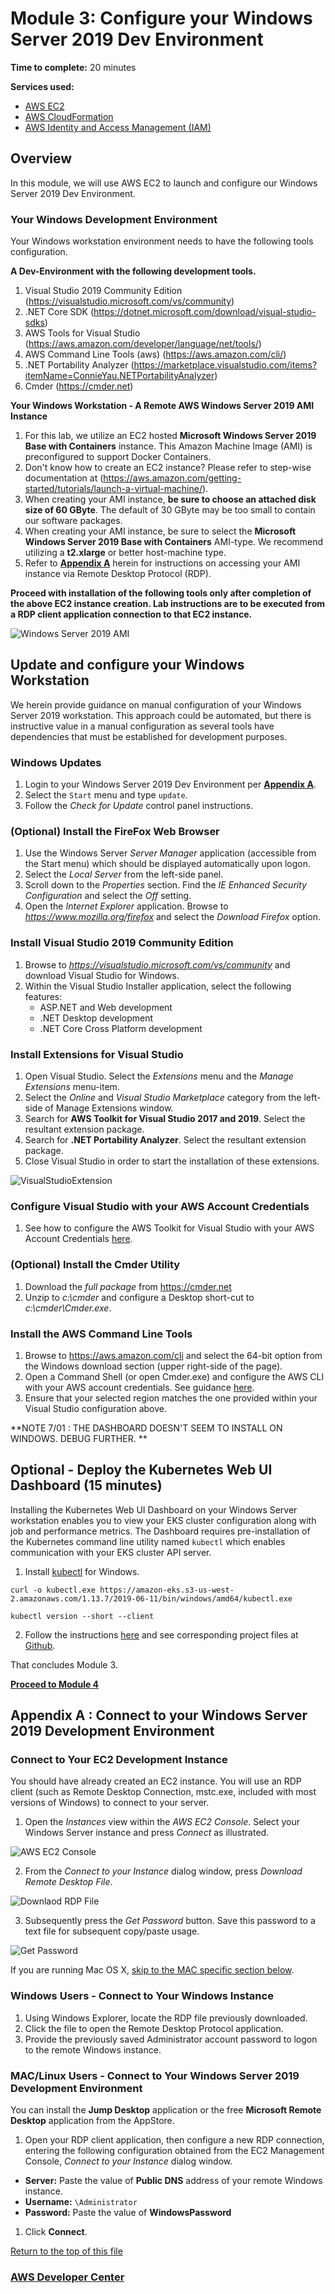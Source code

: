 # Module 3: Configure your Windows Server 2019 Dev Environment

**Time to complete:** 20 minutes

**Services used:**
* [AWS EC2](https://aws.amazon.com/ec2/)
* [AWS CloudFormation](https://aws.amazon.com/cloudformation/)
* [AWS Identity and Access Management (IAM)](https://aws.amazon.com/iam/)

## Overview

In this module, we will use AWS EC2 to launch and configure our Windows Server 2019 Dev Environment.

<a id='dev-env'></a>
### Your Windows Development Environment
Your Windows workstation environment needs to have the following tools configuration.

**A Dev-Environment with the following development tools.** 
1. Visual Studio 2019 Community Edition (https://visualstudio.microsoft.com/vs/community)
2. .NET Core SDK (https://dotnet.microsoft.com/download/visual-studio-sdks)
3. AWS Tools for Visual Studio (https://aws.amazon.com/developer/language/net/tools/)
4. AWS Command Line Tools (aws)  (https://aws.amazon.com/cli/)
5. .NET Portability Analyzer (https://marketplace.visualstudio.com/items?itemName=ConnieYau.NETPortabilityAnalyzer)
6. Cmder (https://cmder.net) 


**Your Windows Workstation - A Remote AWS Windows Server 2019 AMI Instance**

1. For this lab, we utilize an EC2 hosted **Microsoft Windows Server 2019 Base with Containers** instance.  This Amazon Machine Image (AMI) is preconfigured to support Docker Containers.
2. Don't know how to create an EC2 instance?  Please refer to step-wise documentation at (https://aws.amazon.com/getting-started/tutorials/launch-a-virtual-machine/). 
3. When creating your AMI instance, **be sure to choose an attached disk size of 60 GByte**.  The default of 30 GByte may be too small to contain our software packages.
4. When creating your AMI instance, be sure to select the **Microsoft Windows Server 2019 Base with Containers** AMI-type.  We recommend utilizing a **t2.xlarge** or better host-machine type. 
5. Refer to  <a href="#appendix-a">**Appendix A**</a> herein for instructions on accessing your AMI instance via Remote Desktop Protocol (RDP). 

**Proceed with installation of the following tools only after completion of the above EC2 instance creation.  Lab instructions are to be executed from a RDP client application connection to that EC2 instance.**

![Windows Server 2019 AMI](/images/module-3/WindowsServer2019-AMI-1.jpg)


## Update and configure your Windows Workstation

We herein provide guidance on manual configuration of your Windows Server 2019 workstation.  This approach could be automated, but there is instructive value in a manual configuration as several tools have dependencies that must be established for development purposes.

### Windows Updates

1. Login to your Windows Server 2019 Dev Environment per <a href="#appendix-a">**Appendix A**</a>. 
2. Select the `Start` menu and type `update`.  
3. Follow the *Check for Update* control panel instructions.

### (Optional) Install the FireFox Web Browser

1. Use the Windows Server *Server Manager* application (accessible from the Start menu) which should be displayed automatically upon logon.
2. Select the *Local Server* from the left-side panel.
3. Scroll down to the *Properties* section.  Find the *IE Enhanced Security Configuration* and select the *Off* setting.
4. Open the *Internet Explorer* application.  Browse to *https://www.mozilla.org/firefox* and select the *Download Firefox* option.

### Install Visual Studio 2019 Community Edition

1. Browse to *https://visualstudio.microsoft.com/vs/community* and download Visual Studio for Windows.
2. Within the Visual Studio Installer application, select the following features:
    * ASP.NET and Web development
    * .NET Desktop development
    * .NET Core Cross Platform development

### Install Extensions for Visual Studio

1. Open Visual Studio.  Select the *Extensions* menu and the *Manage Extensions* menu-item.
2. Select the *Online* and *Visual Studio Marketplace* category from the left-side of Manage Extensions window.
3. Search for **AWS Toolkit for Visual Studio 2017 and 2019**.  Select the resultant extension package.
4. Search for **.NET Portability Analyzer**.  Select the resultant extension package.
5. Close Visual Studio in order to start the installation of these extensions.

![VisualStudioExtension](/images/module-3/WindowsAMI-VStudioExtensions.jpg)

### Configure Visual Studio with your AWS Account Credentials

1.  See how to configure the AWS Toolkit for Visual Studio with your AWS Account Credentials [here](https://docs.aws.amazon.com/toolkit-for-visual-studio/latest/user-guide/credentials.html).

### (Optional) Install the Cmder Utility

1. Download the *full package* from https://cmder.net
2. Unzip to *c:\cmder* and configure a Desktop short-cut to *c:\cmder\Cmder.exe*.

### Install the AWS Command Line Tools

1. Browse to https://aws.amazon.com/cli and select the 64-bit option from the Windows download section (upper right-side of the page).
2. Open a Command Shell (or open Cmder.exe) and configure the AWS CLI with your AWS account credentials.  See guidance [here](https://docs.aws.amazon.com/cli/latest/userguide/cli-chap-configure.html).
3. Ensure that your selected region matches the one provided within your Visual Studio configuration above.


**NOTE 7/01 : THE DASHBOARD DOESN'T SEEM TO INSTALL ON WINDOWS. DEBUG FURTHER. **

## Optional - Deploy the Kubernetes Web UI Dashboard (15 minutes)

Installing the Kubernetes Web UI Dashboard on your Windows Server workstation enables you to view your EKS cluster configuration along with job and performance metrics.  The Dashboard requires pre-installation of the Kubernetes command line utility named `kubectl` which enables communication with your EKS cluster API server.

1. Install [kubectl](https://docs.aws.amazon.com/eks/latest/userguide/install-kubectl.html) for Windows.

``` shell
curl -o kubectl.exe https://amazon-eks.s3-us-west-2.amazonaws.com/1.13.7/2019-06-11/bin/windows/amd64/kubectl.exe
```
``` shell
kubectl version --short --client
```

2. Follow the instructions [here](https://docs.aws.amazon.com/eks/latest/userguide/dashboard-tutorial.html) and see corresponding project files at [Github](https://github.com/kubernetes/dashboard).




That concludes Module 3.

**[Proceed to Module 4](/module-4)**


<a id='appendix-a'></a>
## Appendix A : Connect to your Windows Server 2019 Development Environment

### Connect to Your EC2 Development Instance

You should have already created an EC2 instance.  You will use an RDP client (such as Remote Desktop Connection, mstc.exe, included with most versions of Windows) to connect to your server. 

1. Open the *Instances* view within the *AWS EC2 Console*.  Select your Windows Server instance and press *Connect* as illustrated.

![AWS EC2 Console](/images/module-3/WindowsAMI-Connect-1.jpg)

2. From the *Connect to your Instance* dialog window, press *Download Remote Desktop File*.

![Downlaod RDP File](/images/module-3/WindowsAMI-Connect-2.jpg)

3. Subsequently press the *Get Password* button.  Save this password to a text file for subsequent copy/paste usage.

![Get Password](/images/module-3/WindowsAMI-Connect-3.jpg)

If you are running Mac OS X, <a href="#rdp-MACLinux">skip to the MAC specific section below</a>.

### Windows Users - Connect to Your Windows Instance

1. Using Windows Explorer, locate the RDP file previously downloaded. 
2. Click the file to open the Remote Desktop Protocol application.  
3. Provide the previously saved Administrator account password to logon to the remote Windows instance.

<a id='rdp-MACLinux'></a>
### MAC/Linux Users - Connect to Your Windows Server 2019 Development Environment 

You can install the **Jump Desktop** application or the free **Microsoft Remote Desktop** application from the AppStore.  

1. Open your RDP client application, then configure a new RDP connection, entering the following configuration obtained from the EC2 Management Console, *Connect to your Instance* dialog window.

* **Server:** Paste the value of **Public DNS** address of your remote Windows instance.
* **Username:** `\Administrator`
* **Password:** Paste the value of **WindowsPassword**

1. Click **Connect**.

<a href="#dev-env">Return to the top of this file</a>



### [AWS Developer Center](https://developer.aws)

